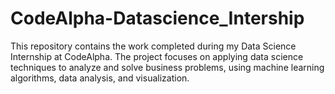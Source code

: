 # CodeAlpha-Datascience_Intership
This repository contains the work completed during my Data Science Internship at CodeAlpha. The project focuses on applying data science techniques to analyze and solve business problems, using machine learning algorithms, data analysis, and visualization.
